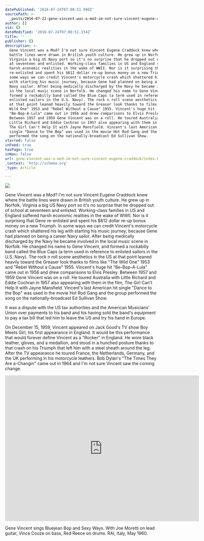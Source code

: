 ```yaml
---
datePublished: '2016-07-24T07:00:51.990Z'
sourcePath: >-
  _posts/2016-07-22-gene-vincent-was-a-mod-im-not-sure-vincent-eugene-craddock.md
author: []
via: {}
dateModified: '2016-07-24T07:00:51.334Z'
title: ''
publisher: {}
description: >-
  Gene Vincent was a Mod? I'm not sure Vincent Eugene Craddock knew where the
  battle lines were drawn in British youth culture. He grew up in Norfolk,
  Virginia a big US Navy port so it's no surprise that he dropped out of school
  at seventeen and enlisted. Working-class families in US and England suffered
  harsh economic realities in the wake of WWII. Nor is it surprising that Gene
  re-enlisted and spent his $612 dollar re-up bonus money on a new Triumph. In
  some ways we can credit Vincent's motorcycle crash which shattered his leg
  with starting his music journey, because Gene had planned on being a career
  Navy sailor. After being medically discharged by the Navy he became involved
  in the local music scene in Norfolk. He changed his name to Gene Vincent, and
  formed a rockabilly band called the Blue Caps (a term used in reference to
  enlisted sailors in the U.S. Navy). The rock n roll scene aesthetics in the US
  at that point leaned heavily toward the Greaser look thanks to films like "The
  Wild One" 1953 and "Rebel Without a Cause" 1955. Vincent's huge hit
  "Be-Bop-A-Lula" came out in 1956 and drew comparisons to Elvis Presley.
  Between 1957 and 1959 Gene Vincent was on a roll. He toured Australia with
  Little Richard and Eddie Cochran in 1957 also appearing with them in the film,
  The Girl Can't Help It with Jayne Mansfield. Vincent's last American hit
  single "Dance to the Bop" was used in the movie Hot Rod Gang and the group
  performed the song on the nationally-broadcast Ed Sullivan Show.
starred: false
inFeed: true
hasPage: true
inNav: false
url: gene-vincent-was-a-mod-im-not-sure-vincent-eugene-craddock/index.html
_context: 'http://schema.org'
_type: Article

---
```

![](https://the-grid-user-content.s3-us-west-2.amazonaws.com/9c5166ff-ffbc-41c2-88e2-8ec25fa2ce4f.jpg)

Gene Vincent was a Mod? I'm not sure Vincent Eugene Craddock knew where the battle lines were drawn in British youth culture. He grew up in Norfolk, Virginia a big US Navy port so it's no surprise that he dropped out of school at seventeen and enlisted. Working-class families in US and England suffered harsh economic realities in the wake of WWII. Nor is it surprising that Gene re-enlisted and spent his $612 dollar re-up bonus money on a new Triumph. In some ways we can credit Vincent's motorcycle crash which shattered his leg with starting his music journey, because Gene had planned on being a career Navy sailor. After being medically discharged by the Navy he became involved in the local music scene in Norfolk. He changed his name to Gene Vincent, and formed a rockabilly band called the Blue Caps (a term used in reference to enlisted sailors in the U.S. Navy). The rock n roll scene aesthetics in the US at that point leaned heavily toward the Greaser look thanks to films like "The Wild One" 1953 and "Rebel Without a Cause" 1955\. Vincent's huge hit "Be-Bop-A-Lula" came out in 1956 and drew comparisons to Elvis Presley. Between 1957 and 1959 Gene Vincent was on a roll. He toured Australia with Little Richard and Eddie Cochran in 1957 also appearing with them in the film, The Girl Can't Help It with Jayne Mansfield. Vincent's last American hit single "Dance to the Bop" was used in the movie Hot Rod Gang and the group performed the song on the nationally-broadcast Ed Sullivan Show.

It was a dispute with the US tax authorities and the American Musicians' Union over payments to his band and his having sold the band's equipment to pay a tax bill that led him to leave the US and try his hand in Europe.

On December 15, 1959, Vincent appeared on Jack Good's TV show Boy Meets Girl, his first appearance in England. It would be this performance that would forever define Vincent as a "Rocker" in England. He wore black leather, gloves, and a medallion, and stood in a hunched posture thanks to that crash on his Triumph that left him with a steel sheath around the leg. After the TV appearance he toured France, the Netherlands, Germany, and the UK performing in his motorcycle leathers. Bob Dylan's "The Times They Are a-Changin" came out in 1964 and I'm not sure Vincent saw the coming change.

<iframe src="https://cdn.embedly.com/widgets/media.html?src=https%3A%2F%2Fwww.youtube.com%2Fembed%2F8mkeNlJhEeI%3Ffeature%3Doembed&amp;url=http%3A%2F%2Fwww.youtube.com%2Fwatch%3Fv%3D8mkeNlJhEeI&amp;image=https%3A%2F%2Fi.ytimg.com%2Fvi%2F8mkeNlJhEeI%2Fhqdefault.jpg&amp;key=b7d04c9b404c499eba89ee7072e1c4f7&amp;type=text%2Fhtml&amp;schema=youtube" width="640" height="480" scrolling="no" frameborder="0" allowfullscreen="" style=""></iframe>

Gene Vincent sings Bluejean Bop and Sexy Ways. With Joe Moretti on lead guitar, Vince Cooze on bass, Red Reece on drums. RAI, Italy, May 1960\.